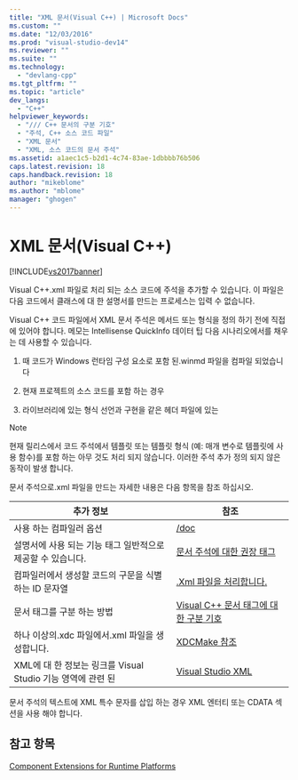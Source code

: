 ```yaml
---
title: "XML 문서(Visual C++) | Microsoft Docs"
ms.custom: ""
ms.date: "12/03/2016"
ms.prod: "visual-studio-dev14"
ms.reviewer: ""
ms.suite: ""
ms.technology: 
  - "devlang-cpp"
ms.tgt_pltfrm: ""
ms.topic: "article"
dev_langs: 
  - "C++"
helpviewer_keywords: 
  - "/// C++ 문서의 구분 기호"
  - "주석, C++ 소스 코드 파일"
  - "XML 문서"
  - "XML, 소스 코드의 문서 주석"
ms.assetid: a1aec1c5-b2d1-4c74-83ae-1dbbbb76b506
caps.latest.revision: 18
caps.handback.revision: 18
author: "mikeblome"
ms.author: "mblome"
manager: "ghogen"
---
```

# XML 문서(Visual C++)
[!INCLUDE[vs2017banner](../assembler/inline/includes/vs2017banner.md)]

Visual C\+\+.xml 파일로 처리 되는 소스 코드에 주석을 추가할 수 있습니다.  이 파일은 다음 코드에서 클래스에 대 한 설명서를 만드는 프로세스는 입력 수 없습니다.  
  
 Visual C\+\+ 코드 파일에서 XML 문서 주석은 메서드 또는 형식을 정의 하기 전에 직접에 있어야 합니다.  메모는 Intellisense QuickInfo 데이터 팁 다음 시나리오에서를 채우는 데 사용할 수 있습니다.  
  
1.  때 코드가 Windows 런타임 구성 요소로 포함 된.winmd 파일을 컴파일 되었습니다  
  
2.  현재 프로젝트의 소스 코드를 포함 하는 경우  
  
3.  라이브러리에 있는 형식 선언과 구현을 같은 헤더 파일에 있는  
  
> [!NOTE]
>  현재 릴리스에서 코드 주석에서 템플릿 또는 템플릿 형식 \(예: 매개 변수로 템플릿에 사용 함수\)를 포함 하는 아무 것도 처리 되지 않습니다.  이러한 주석 추가 정의 되지 않은 동작이 발생 합니다.  
  
 문서 주석으로.xml 파일을 만드는 자세한 내용은 다음 항목을 참조 하십시오.  
  
|추가 정보|참조|  
|-----------|--------|  
|사용 하는 컴파일러 옵션|[\/doc](../build/reference/doc-process-documentation-comments-c-cpp.md)|  
|설명서에 사용 되는 기능 태그 일반적으로 제공할 수 있습니다.|[문서 주석에 대한 권장 태그](../ide/recommended-tags-for-documentation-comments-visual-cpp.md)|  
|컴파일러에서 생성할 코드의 구문을 식별 하는 ID 문자열|[.Xml 파일을 처리합니다.](../ide/dot-xml-file-processing.md)|  
|문서 태그를 구분 하는 방법|[Visual C\+\+ 문서 태그에 대 한 구분 기호](../ide/delimiters-for-visual-cpp-documentation-tags.md)|  
|하나 이상의.xdc 파일에서.xml 파일을 생성합니다.|[XDCMake 참조](../ide/xdcmake-reference.md)|  
|XML에 대 한 정보는 링크를 Visual Studio 기능 영역에 관련 된|[Visual Studio XML](../Topic/XML%20Tools%20in%20Visual%20Studio.md)|  
  
 문서 주석의 텍스트에 XML 특수 문자를 삽입 하는 경우 XML 엔터티 또는 CDATA 섹션을 사용 해야 합니다.  
  
## 참고 항목  
 [Component Extensions for Runtime Platforms](../windows/component-extensions-for-runtime-platforms.md)